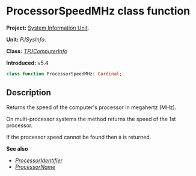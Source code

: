 # ProcessorSpeedMHz class function #

**Project:** [System Information Unit](../API.md).

**Unit:** _PJSysInfo_.

**Class:** _[TPJComputerInfo](./TPJComputerInfo.md)_

**Introduced:** v5.4

```pascal
class function ProcessorSpeedMHz: Cardinal;
```

## Description ##

Returns the speed of the computer's processor in megahertz (MHz).

On multi-processor systems the method returns the speed of the 1st processor.

If the processor speed cannot be found then `0` is returned.

**See also**

* _[ProcessorIdentifier](./TPJComputerInfo-ProcessorIdentifier.md)_
* _[ProcessorName](./TPJComputerInfo-ProcessorName.md)_
